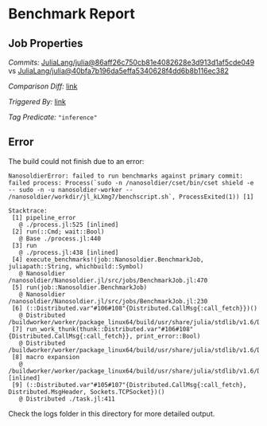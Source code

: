 # Benchmark Report

## Job Properties

*Commits:* [JuliaLang/julia@86aff26c750cb81e4082628e3d913d1af5cde049](https://github.com/JuliaLang/julia/commit/86aff26c750cb81e4082628e3d913d1af5cde049) vs [JuliaLang/julia@40bfa7b196da5effa5340628f4dd6b8b116ec382](https://github.com/JuliaLang/julia/commit/40bfa7b196da5effa5340628f4dd6b8b116ec382)

*Comparison Diff:* [link](https://github.com/JuliaLang/julia/compare/40bfa7b196da5effa5340628f4dd6b8b116ec382..86aff26c750cb81e4082628e3d913d1af5cde049)

*Triggered By:* [link](https://github.com/JuliaLang/julia/pull/45276#issuecomment-1135355503)

*Tag Predicate:* `"inference"`

## Error

The build could not finish due to an error:

```
NanosoldierError: failed to run benchmarks against primary commit: failed process: Process(`sudo -n /nanosoldier/cset/bin/cset shield -e -- sudo -n -u nanosoldier-worker -- /nanosoldier/workdir/jl_kLXmg7/benchscript.sh`, ProcessExited(1)) [1]

Stacktrace:
 [1] pipeline_error
   @ ./process.jl:525 [inlined]
 [2] run(::Cmd; wait::Bool)
   @ Base ./process.jl:440
 [3] run
   @ ./process.jl:438 [inlined]
 [4] execute_benchmarks!(job::Nanosoldier.BenchmarkJob, juliapath::String, whichbuild::Symbol)
   @ Nanosoldier /nanosoldier/Nanosoldier.jl/src/jobs/BenchmarkJob.jl:470
 [5] run(job::Nanosoldier.BenchmarkJob)
   @ Nanosoldier /nanosoldier/Nanosoldier.jl/src/jobs/BenchmarkJob.jl:230
 [6] (::Distributed.var"#106#108"{Distributed.CallMsg{:call_fetch}})()
   @ Distributed /buildworker/worker/package_linux64/build/usr/share/julia/stdlib/v1.6/Distributed/src/process_messages.jl:278
 [7] run_work_thunk(thunk::Distributed.var"#106#108"{Distributed.CallMsg{:call_fetch}}, print_error::Bool)
   @ Distributed /buildworker/worker/package_linux64/build/usr/share/julia/stdlib/v1.6/Distributed/src/process_messages.jl:63
 [8] macro expansion
   @ /buildworker/worker/package_linux64/build/usr/share/julia/stdlib/v1.6/Distributed/src/process_messages.jl:278 [inlined]
 [9] (::Distributed.var"#105#107"{Distributed.CallMsg{:call_fetch}, Distributed.MsgHeader, Sockets.TCPSocket})()
   @ Distributed ./task.jl:411
```

Check the logs folder in this directory for more detailed output.

